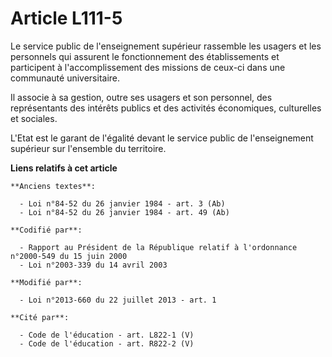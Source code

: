 # Article L111-5

Le service public de l'enseignement supérieur rassemble les usagers et les personnels qui assurent le fonctionnement des
établissements et participent à l'accomplissement des missions de ceux-ci dans une communauté universitaire.

Il associe à sa gestion, outre ses usagers et son personnel, des représentants des intérêts publics et des activités
économiques, culturelles et sociales.

L'Etat est le garant de l'égalité devant le service public de l'enseignement supérieur sur l'ensemble du territoire.

**Liens relatifs à cet article**

	**Anciens textes**:

	  - Loi n°84-52 du 26 janvier 1984 - art. 3 (Ab)
	  - Loi n°84-52 du 26 janvier 1984 - art. 49 (Ab)

	**Codifié par**:

	  - Rapport au Président de la République relatif à l'ordonnance n°2000-549 du 15 juin 2000
	  - Loi n°2003-339 du 14 avril 2003

	**Modifié par**:

	  - Loi n°2013-660 du 22 juillet 2013 - art. 1

	**Cité par**:

	  - Code de l'éducation - art. L822-1 (V)
	  - Code de l'éducation - art. R822-2 (V)
